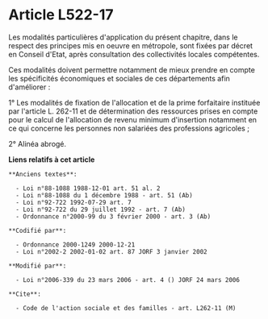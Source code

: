 # Article L522-17

Les modalités particulières d'application du présent chapitre, dans le respect des principes mis en oeuvre en métropole, sont
fixées par décret en Conseil d'Etat, après consultation des collectivités locales compétentes.

Ces modalités doivent permettre notamment de mieux prendre en compte les spécificités économiques et sociales de ces
départements afin d'améliorer :

1° Les modalités de fixation de l'allocation et de la prime forfaitaire instituée par l'article L. 262-11 et de détermination
des ressources prises en compte pour le calcul de l'allocation de revenu minimum d'insertion notamment en ce qui concerne les
personnes non salariées des professions agricoles ;

2° Alinéa abrogé.

**Liens relatifs à cet article**

	**Anciens textes**:

	  - Loi n°88-1088 1988-12-01 art. 51 al. 2
	  - Loi n°88-1088 du 1 décembre 1988 - art. 51 (Ab)
	  - Loi n°92-722 1992-07-29 art. 7
	  - Loi n°92-722 du 29 juillet 1992 - art. 7 (Ab)
	  - Ordonnance n°2000-99 du 3 février 2000 - art. 3 (Ab)

	**Codifié par**:

	  - Ordonnance 2000-1249 2000-12-21
	  - Loi n°2002-2 2002-01-02 art. 87 JORF 3 janvier 2002

	**Modifié par**:

	  - Loi n°2006-339 du 23 mars 2006 - art. 4 () JORF 24 mars 2006

	**Cite**:

	  - Code de l'action sociale et des familles - art. L262-11 (M)
